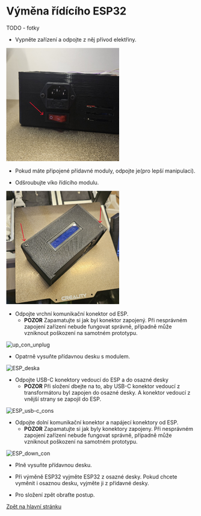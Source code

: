 # Výměna řídícího ESP32
TODO - fotky

- Vypněte zařízení a odpojte z něj přívod elektřiny.

<img src="./../../sources/power_off.jpg" alt="power_off" width="300">

- Pokud máte připojené přídavné moduly, odpojte je(pro lepší manipulaci).

- Odšroubujte víko řídícího modulu.

<img src="./../../sources/compute_unit_screws.jpg" alt="unscrew_lid" width="300">

- Odpojte vrchní komunikační konektor od ESP.
    - **POZOR** Zapamatujte si jak byl konektor zapojený. Při nesprávném zapojení zařízení nebude fungovat správně, případně může vzniknout poškození na samotném prototypu.

<img src="" alt="up_con_unplug" width="300">

- Opatrně vysuňte přídavnou desku s modulem. 

<img src="" alt="ESP_deska" width="300">

- Odpojte USB-C konektory vedoucí do ESP a do osazné desky
    - **POZOR** Při složení dbejte na to, aby USB-C konektor vedoucí z transformátoru byl zapojen do osazné desky. A konektor vedoucí z vnější strany se zapojil do ESP.

<img src="" alt="ESP_usb-c_cons" width="300">

- Odpojte dolní komunikační konektor a napájecí konektory od ESP.
    - **POZOR** Zapamatujte si jak byly konektory zapojeny. Při nesprávném zapojení zařízení nebude fungovat správně, případně může vzniknout poškození na samotném prototypu.

<img src="" alt="ESP_down_con" width="300">

- Plně vysuňte přídavnou desku.

- Při výměně ESP32 vyjměte ESP32 z osazné desky. Pokud chcete vyměnit i osaznou desku, vyjměte ji z přídavné desky.

- Pro složení zpět obraťte postup.

[Zpět na hlavní stránku](./../../README.md)